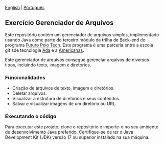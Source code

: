 [English](README.md) | [Português](README.pt-br.md)

## Exercício Gerenciador de Arquivos

Este repositório contém um gerenciador de arquivos simples, implementado usando Java como parte do terceiro módulo da trilha de
Back-end do programa [Futuro Polo Tech](https://polotech.americanas.io/). Este programa é uma parceria entre a escola
git sde tecnologia [Ada](https://ada.tech/sou-aluno) e a [Americanas](https://carreiras.americanas.com/).

Este gerenciador de arquivos consegue gerenciar arquivos de diversos tipos, incluindo texto, imagem e diretórios.

### Funcionalidades
- Criação de arquivos de texto, imagem e diretórios.
- Deletar arquivos.
- Visualizar a estrutura de diretórios e seus conteúdos.
- Salvar e visualizar imagens de um diretório ou URL.

### Executando o código
Para executar este projeto, clone o repositório e importe-o no seu ambiente de desenvolvimento Java preferido.
Certifique-se de ter o Java Development Kit (JDK) versão 17 ou superior instalado na sua máquina.
